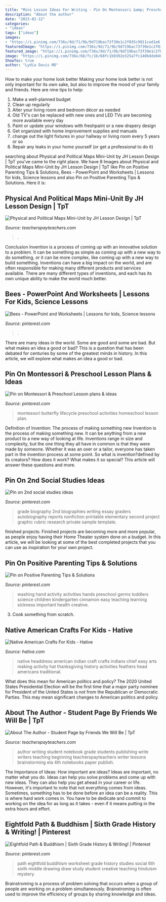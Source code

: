 ```yaml
---
title: "Mini Lesson Ideas For Writing - Pin On Montessori &amp; Preschool Lesson Plans &amp; Ideas"
description: "About the author"
date: "2023-02-12"
categories:
- "ideas"
tags: ["ideas"]
images:
- "https://i.pinimg.com/736x/9d/71/9b/9d719bac73f39e1c2f035c9911cad1e6.jpg"
featuredImage: "https://i.pinimg.com/736x/9d/71/9b/9d719bac73f39e1c2f035c9911cad1e6.jpg"
featured_image: "https://i.pinimg.com/736x/9d/71/9b/9d719bac73f39e1c2f035c9911cad1e6.jpg"
image: "https://i.pinimg.com/736x/68/fc/1b/68fc1b9392e325a7fc140b4de840c94e--lifecycle-of-a-butterfly-preschool-learning.jpg"
ShowToc: true
author: "Lydia Davis MD"
---
```



How to make your home look better
Making your home look better is not only important for its own sake, but also to improve the mood of your family and friends. Here are nine tips to help: 
1. Make a well-planned budget
2. Clean up regularly
3. Alter your living room and bedroom décor as needed
4. Old TV's can be replaced with new ones and LED TVs are becoming more available every day 
5. Paint or update your windows with freshpaint or a new drapery design 
6. Get organized with home improvement supplies and manuals 
7. change out the light fixtures in your hallway or living room every 5 years or so 
8. Repair any leaks in your home yourself (or get a professional to do it) 

	

		
searching about Physical and Political Maps Mini-Unit by JH Lesson Design | TpT you've came to the right place. We have 8 Images about Physical and Political Maps Mini-Unit by JH Lesson Design | TpT like Pin on Positive Parenting Tips &amp; Solutions, Bees - PowerPoint and Worksheets | Lessons for kids, Science lessons and also Pin on Positive Parenting Tips &amp; Solutions. Here it is:
		
    
## Physical And Political Maps Mini-Unit By JH Lesson Design | TpT

<img loading=lazy src="https://ecdn.teacherspayteachers.com/thumbitem/Physical-and-Political-Maps-Mini-Unit-3570977-1515110085/original-3570977-3.jpg" onerror="this.onerror=null;this.src='https://tse2.mm.bing.net/th?id=OIP.d594vHewm0eFtDvR1zbgSwAAAA&amp;pid=15.1';" alt="Physical and Political Maps Mini-Unit by JH Lesson Design | TpT">

_Source: teacherspayteachers.com_

>. 

	

Conclusion
Invention is a process of coming up with an innovative solution to a problem. It can be something as simple as coming up with a new way to do something, or it can be more complex, like coming up with a new way to build something. Inventions can have a big impact on the world, and are often responsible for making many different products and services available. There are many different types of inventions, and each has its own unique ability to make the world much better.

    
## Bees - PowerPoint And Worksheets | Lessons For Kids, Science Lessons

<img loading=lazy src="https://i.pinimg.com/736x/90/21/00/9021001cd8f507ebc79f1329bdd559ba.jpg" onerror="this.onerror=null;this.src='https://tse3.mm.bing.net/th?id=OIP.3KHoEbbafHpOTghJShvjewHaLE&amp;pid=15.1';" alt="Bees - PowerPoint and Worksheets | Lessons for kids, Science lessons">

_Source: pinterest.com_

>. 

	

There are many ideas in the world. Some are good and some are bad. But what makes an idea a good or bad? This is a question that has been debated for centuries by some of the greatest minds in history. In this article, we will explore what makes an idea a good or bad.

    
## Pin On Montessori &amp; Preschool Lesson Plans &amp; Ideas

<img loading=lazy src="https://i.pinimg.com/736x/68/fc/1b/68fc1b9392e325a7fc140b4de840c94e--lifecycle-of-a-butterfly-preschool-learning.jpg" onerror="this.onerror=null;this.src='https://tse1.mm.bing.net/th?id=OIP.mM4n_PITIB98mEk-bNTHzgHaJ4&amp;pid=15.1';" alt="Pin on Montessori &amp; Preschool Lesson plans &amp; ideas">

_Source: pinterest.com_

>montessori butterfly lifecycle preschool activities homeschool lesson plan. 

	

Definition of Invention: The process of making something new
Invention is the process of making something new. It can be anything from a new product to a new way of looking at life. Inventions range in size and complexity, but the one thing they all have in common is that they were made by someone. Whether it was an oxer or a tailor, everyone has taken part in the invention process at some point. So what is invention?defined by its creators? How does it work? What makes it so special? This article will answer these questions and more.

    
## Pin On 2nd Social Studies Ideas

<img loading=lazy src="https://i.pinimg.com/736x/6c/a1/be/6ca1be5ab655b1464a5925ac41866cb0--biographies-for-second-grade-genre-activities.jpg" onerror="this.onerror=null;this.src='https://tse1.mm.bing.net/th?id=OIP.M17vBDA05mx7dR0alToblgAAAA&amp;pid=15.1';" alt="Pin on 2nd social studies ideas">

_Source: pinterest.com_

>grade biography 2nd biographies writing essay graders autobiography reports nonfiction printable elementary second project graphic rubric research private sample template. 

	

finished projects:
Finished projects are becoming more and more popular, as people enjoy having their Home Theater system done on a budget. In this article, we will be looking at some of the best completed projects that you can use as inspiration for your own project.

    
## Pin On Positive Parenting Tips &amp; Solutions

<img loading=lazy src="https://i.pinimg.com/736x/9d/71/9b/9d719bac73f39e1c2f035c9911cad1e6.jpg" onerror="this.onerror=null;this.src='https://tse4.mm.bing.net/th?id=OIP.Z_4SCtRS2iv25c_44CN7dwHaLG&amp;pid=15.1';" alt="Pin on Positive Parenting Tips &amp; Solutions">

_Source: pinterest.com_

>washing hand activity activities hands preschool germs toddlers science children kindergarten cinnamon easy teaching learning sickness important health creative. 

	

3. Cook something from scratch.

    
## Native American Crafts For Kids - Hative

<img loading=lazy src="https://hative.com/wp-content/uploads/2014/12/native-american-crafts/10-native-american-crafts.jpg" onerror="this.onerror=null;this.src='https://tse4.mm.bing.net/th?id=OIP.DbWkvH4xZS_TF6EG_WzR6QHaLH&amp;pid=15.1';" alt="Native American Crafts For Kids - Hative">

_Source: hative.com_

>native headdress american indian craft crafts indians chief easy arts making activity hat thanksgiving history activities feathers head americans traditional. 

	

What does this mean for American politics and policy?
The 2020 United States Presidential Election will be the first time that a major party nominee for President of the United States is not from the Republican or Democratic Parties. This may mean significant changes to American politics and policy.

    
## About The Author - Student Page By Friends We Will Be | TpT

<img loading=lazy src="https://ecdn.teacherspayteachers.com/thumbitem/About-The-Author-Student-Page-1359292814/original-313145-1.jpg" onerror="this.onerror=null;this.src='https://tse4.mm.bing.net/th?id=OIP.pExv49COTm0OpPt8fwcWjAAAAA&amp;pid=15.1';" alt="About The Author - Student Page by Friends We Will Be | TpT">

_Source: teacherspayteachers.com_

>author writing student notebook grade students publishing write writers teaching beginning teacherspayteachers writer lessons brainstorming ela 4th notebooks paper publish. 

	

The Importance of Ideas: How important are ideas?
Ideas are important, no matter what you do. Ideas can help you solve problems and come up with new ideas. They can also help you get ahead in your career or life.
However, it's important to note that not everything comes from ideas. Sometimes, something has to be done before an idea can be a reality. This is where hard work comes in. You have to be dedicate and commit to working on the idea for as long as it takes - even if it means putting in the extra hours and effort.

    
## Eightfold Path &amp; Buddhism | Sixth Grade History &amp; Writing! | Pinterest

<img loading=lazy src="https://s-media-cache-ak0.pinimg.com/736x/94/84/e0/9484e06b438a31424f3d457ee2fe8cd4.jpg" onerror="this.onerror=null;this.src='https://tse4.mm.bing.net/th?id=OIP.xiU4n4ZsBBWZO9bik3o9QAHaFj&amp;pid=15.1';" alt="Eightfold Path &amp; Buddhism | Sixth Grade History &amp; Writing! | Pinterest">

_Source: pinterest.com_

>path eightfold buddhism worksheet grade history studies social 6th sixth middle drawing draw study student creative teaching hinduism mystery. 

	

Brainstroming is a process of problem solving that occurs when a group of people are working on a problem simultaneously. Brainstroming is often used to improve the efficiency of groups by sharing knowledge and ideas.

